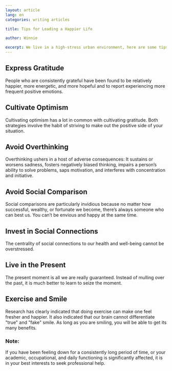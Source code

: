 ```yaml
---
layout: article
lang: en
categories: writing articles

title: Tips for Leading a Happier Life

author: Winnie

excerpt: We live in a high-stress urban environment, here are some tips to help keep your spirits up during daily life.
---
```


## Express Gratitude
People who are consistently grateful have been found to be relatively happier, more energetic, and more hopeful and to report experiencing more frequent positive emotions.

## Cultivate Optimism
Cultivating optimism has a lot in common with cultivating gratitude. Both strategies involve the habit of striving to make out the positive side of your situation.

## Avoid Overthinking
Overthinking ushers in a host of adverse consequences: It sustains or worsens sadness, fosters negatively biased thinking, impairs a person’s ability to solve problems, saps motivation, and interferes with concentration and initiative.

## Avoid Social Comparison
Social comparisons are particularly invidious because no matter how successful, wealthy, or fortunate we become, there’s always someone who can best us. You can’t be envious and happy at the same time.

## Invest in Social Connections
The centrality of social connections to our health and well-being cannot be overstressed.

## Live in the Present
The present moment is all we are really guaranteed. Instead of mulling over the past, it is much better to learn to seize the moment.

## Exercise and Smile
Research has clearly indicated that doing exercise can make one feel fresher and happier. It also indicated that our brain cannot differentiate "true" and "fake" smile. As long as you are smiling, you will be able to get its many benefits.

### Note:
If you have been feeling down for a consistently long period of time, or your academic, occupational, and daily functioning is significantly affected, it is in your best interests to seek professional help.